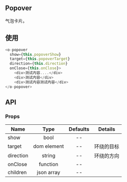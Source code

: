 ## Popover  

气泡卡片。

## 使用

```js
<o-popover 
  show={this.popoverShow} 
  target={this.popoverTarget} 
  direction={this.direction} 
  onClose={this.onClose}>
    <div>测试内容....</div>
    <div>测试内容</div>
    <div>测试内容测试内容</div>
</o-popover>
```

## API

### Props

|  **Name**  | **Type**        | **Defaults**  | **Details**  |
| ------------- |:-------------:|:-----:|:-------------:|
| show  | bool |   --    |           |
| target  | dom element |   --    |     环绕的目标      |
| direction  | string |    --   |    环绕的方向       |
| onClose  | function |   --    |           |
| children  | json array |   --    |           |